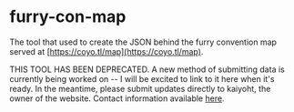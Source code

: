 # furry-con-map
The tool that used to create the JSON behind the furry convention map served at [https://coyo.tl/map](https://coyo.tl/map).

THIS TOOL HAS BEEN DEPRECATED. A new method of submitting data is currently being worked on -- I will be excited to link to it here when it's ready. In the meantime, please submit updates directly to kaiyoht, the owner of the website. Contact information available [here](https://coyo.tl/contact).
